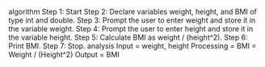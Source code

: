 algorithm
Step 1: Start
Step 2: Declare variables weight, height, and BMI of type int and double.
Step 3: Prompt the user to enter weight and store it in the variable weight.
Step 4: Prompt the user to enter height and store it in the variable height.
Step 5: Calculate BMI as weight / (height^2).
Step 6: Print BMI.
Step 7: Stop.
analysis
Input = weight, height
Processing = BMI = Weight / (Height^2)
Output = BMI
